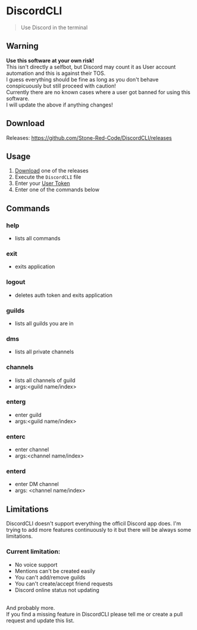 # DiscordCLI
> Use Discord in the terminal

## Warning
**Use this software at your own risk!**\
This isn't directly a selfbot, but Discord may count it as User account automation and this is against their TOS.\
I guess everything should be fine as long as you don't behave conspicuously but still proceed with caution!\
Currently there are no known cases where a user got banned for using this software.\
I will update the above if anything changes!

## Download
Releases: https://github.com/Stone-Red-Code/DiscordCLI/releases

## Usage
1. <a href="https://github.com/Stone-Red-Code/DiscordCLI/releases">Download</a> one of the releases
2. Execute the `DiscordCLI` file
3. Enter your <a href="https://github.com/Tyrrrz/DiscordChatExporter/wiki/Obtaining-Token-and-Channel-IDs#how-to-get-a-user-token">User Token</a>
4. Enter one of the commands below

## Commands
### help
  - lists all commands
### exit
  - exits application
### logout
  - deletes auth token and exits application
### guilds
  - lists all guilds you are in
### dms
  - lists all private channels
### channels
  - lists all channels of guild
  - args:<guild name/index>
### enterg
  - enter guild
  - args:<guild name/index>
### enterc
  - enter channel
  - args:<channel name/index>
### enterd
  - enter DM channel
  - args: <channel name/index>

## Limitations
DiscordCLI doesn't support everything the officil Discord app does.
I'm trying to add more features continuously to it but there will be always some limitations.

### Current limitation:
- No voice support
- Mentions can't be created easily
- You can't add/remove guilds
- You can't create/accept friend requests
- Discord online status not updating
<br>
And probably more.
<br>
If you find a missing feature in DiscordCLI please tell me or create a pull request and update this list.
